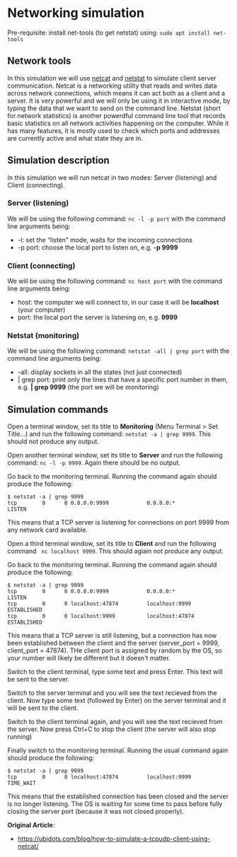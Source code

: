 # Networking simulation

Pre-requisite: install net-tools (to get netstat) using: ```sudo apt install net-tools```

## Network tools
In this simulation we will use [netcat](https://www.sans.org/security-resources/sec560/netcat_cheat_sheet_v1.pdf) and [netstat](https://linux.die.net/man/8/netstat) to simulate client server communication. Netcat
is a networking utility that reads and writes data across network connections, which means it can act both as a client and a server. It is very powerful and we will only be using it in interactive mode, by typing the data that we want to send on the command line. 
Netstat (short for network statistics) is another powerdful command line tool that records basic statistics on all network activities happening on the computer. While it has many features, it is mostly used to check which ports and addresses are currently active and what state they are in.

## Simulation description
In this simulation we will run netcat in two modes: Server (listening) and Client (connecting).

### Server (listening)
We will be using the following command: ```nc -l -p port``` with the command line arguments being:
*  -l: set the “listen” mode, waits for the incoming connections
*  -p port: choose the local port to listen on, e.g. **-p 9999**

### Client (connecting)
We will be using the following command: ```nc host port``` with the command line arguments being:
*  host: the computer we will connect to, in our case it will be **localhost** (your computer)
*  port: the local port the server is listening on, e.g. **9999**

### Netstat (monitoring)
We will be using the following command: ```netstat -all | grep port``` with the command line arguments being:
* -all: display sockets in all the states (not just connected)
* | grep port: print only the lines that have a specific port number in them, e.g. **| grep 9999** (the port we will be monitoring)


## Simulation commands

Open a terminal window, set its title to **Monitoring** (Menu Terminal > Set Title...) and run the following command: ```netstat -a | grep 9999```. This should not produce any output.

Open another terminal window, set its title to **Server** and run the following command: ```nc -l -p 9999```. Again there should be no output.

Go back to the monitoring terminal. Running the command again should produce the following:
```
$ netstat -a | grep 9999
tcp        0      0 0.0.0.0:9999            0.0.0.0:*               LISTEN 
```
This means that a TCP server is listening for connections on port 9999 from any network card available. 

Open a third terminal window, set its title to **Client** and run the following command ``` nc localhost 9999```.  This should agiain not produce any output.

Go back to the monitoring terminal. Running the command again should produce the following:
```
$ netstat -a | grep 9999
tcp        0      0 0.0.0.0:9999            0.0.0.0:*               LISTEN     
tcp        0      0 localhost:47874         localhost:9999          ESTABLISHED
tcp        0      0 localhost:9999          localhost:47874         ESTABLISHED
```
This means that a TCP server is still listening, but a connection has now been established between the client and the server (server_port = 9999, client_port = 47874). THe client port is assigned by random by the OS, so your number will likely be different but it doesn't matter.

Switch to the client terminal, type some text and press Enter. This text will be sent to the server. 

Switch to the server terminal and you will see the text recieved from the client. Now type some text (followed by Enter) on the server terminal and it will be sent to the client.

Switch to the client terminal again, and you will see the text recieved from the server. Now press Ctrl+C to stop the client (the server will also stop running)

Finally switch to the monitoring terminal. Running the usual command again should produce the following:
```
$ netstat -a | grep 9999
tcp        0      0 localhost:47874         localhost:9999          TIME_WAIT 
``` 
This means that the established connection has been closed and the server is no longer listening. The OS is waiting for some time to pass before fully closing the server port (because it was not closed properly).

__Original Article__: 
* https://ubidots.com/blog/how-to-simulate-a-tcpudp-client-using-netcat/
